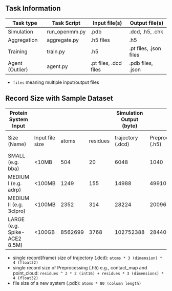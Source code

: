 ## Task Information
| Task type	| Task Script | Input file(s) | Output file(s) | 
| --------- | ----------- | ------------- | -------------- |  
| Simulation | run_openmm.py | .pdb | .dcd, .h5, .chk | 
| Aggregation | aggregate.py | .h5 files | .h5 | 
| Training | train.py | .h5 | .pt files, .json files | 
| Agent (Outlier) | agent.py | .pt files, .dcd files | .pdb files, .json | 
- `files` meaning multiple input/output files

## Record Size with Sample Dataset

| Protein System Input         |                 |         |          | Simulation Output (byte) |                     | Training Output      | Agent (Outlier) Output |
|------------------------------|-----------------|---------|----------|--------------------------|---------------------|----------------------|------------------------|
| Size (Name)                  | Input file size | atoms   | residues | trajectory (.dcd)        | Preprocessing (.h5) | "model (.pt, .json)" | New system (.pdb)      |
| SMALL (e.g. bba)             | <10MB           | 504     | 20       | 6048                     | 1040                | 10M (approx)         | 40320                  |
| MEDIUM I (e.g. adrp)         | <100MB          | 1249    | 155      | 14988                    | 49910               |                      | 99920                  |
| MEDIUM II (e.g. 3clpro)      | <100MB          | 2352    | 314      | 28224                    | 200960              |                      | 188160                 |
| LARGE (e.g. Spike-ACE2 8.5M) | <100GB          | 8562699 | 3768     | 102752388                | 28440864            |                      | 685015920              |

- single record(frame) size of trajectory (.dcd): `atoms * 3 (dimension) * 4 (float32)`
- single record size of Preprocessing (.h5) e.g., contact_map and point_cloud: `residues ^ 2 * 2 (int16) + residues * 3 (dimensions) * 4 (float32)`
- file size of a new system (.pdb): `atoms * 80 (column length)`
